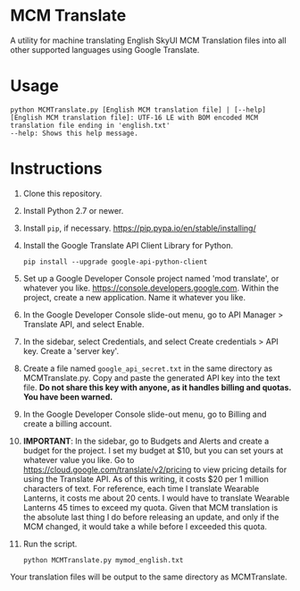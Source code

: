 # MCM Translate
A utility for machine translating English SkyUI MCM Translation files into all other supported languages using Google Translate.

Usage
=====
    python MCMTranslate.py [English MCM translation file] | [--help]
    [English MCM translation file]: UTF-16 LE with BOM encoded MCM translation file ending in 'english.txt'
    --help: Shows this help message.

Instructions
============
1. Clone this repository.
2. Install Python 2.7 or newer.
3. Install `pip`, if necessary. https://pip.pypa.io/en/stable/installing/
4. Install the Google Translate API Client Library for Python.    

    `pip install --upgrade google-api-python-client`    

5. Set up a Google Developer Console project named 'mod translate', or whatever you like. https://console.developers.google.com. Within the project, create a new application. Name it whatever you like.
6. In the Google Developer Console slide-out menu, go to API Manager > Translate API, and select Enable.
7. In the sidebar, select Credentials, and select Create credentials > API key. Create a 'server key'.
8. Create a file named `google_api_secret.txt` in the same directory as MCMTranslate.py. Copy and paste the generated API key into the text file. **Do not share this key with anyone, as it handles billing and quotas. You have been warned.**
9. In the Google Developer Console slide-out menu, go to Billing and create a billing account.
10. **IMPORTANT**: In the sidebar, go to Budgets and Alerts and create a budget for the project. I set my budget at $10, but you can set yours at whatever value you like. Go to https://cloud.google.com/translate/v2/pricing to view pricing details for using the Translate API. As of this writing, it costs $20 per 1 million characters of text. For reference, each time I translate Wearable Lanterns, it costs me about 20 cents. I would have to translate Wearable Lanterns 45 times to exceed my quota. Given that MCM translation is the absolute last thing I do before releasing an update, and only if the MCM changed, it would take a while before I exceeded this quota.
11. Run the script.  

    `python MCMTranslate.py mymod_english.txt`    

Your translation files will be output to the same directory as MCMTranslate.